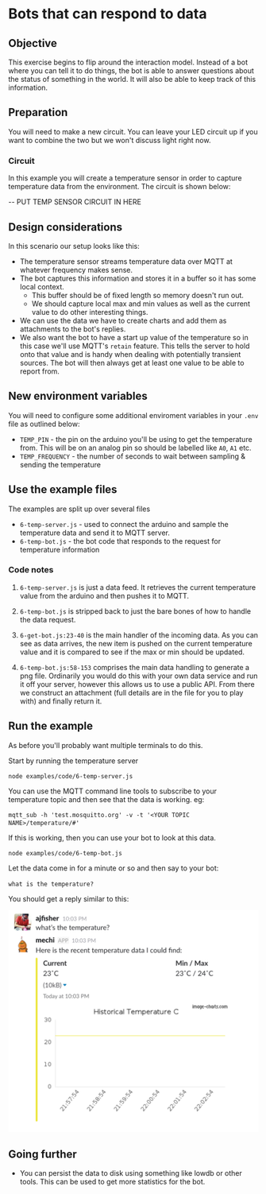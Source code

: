 # Bots that can respond to data

## Objective

This exercise begins to flip around the interaction model. Instead of a bot
where you can tell it to do things, the bot is able to answer questions about
the status of something in the world. It will also be able to keep track of
this information.

## Preparation

You will need to make a new circuit. You can leave your LED circuit
up if you want to combine the two but we won't discuss light right now.

### Circuit

In this example you will create a temperature sensor in order to capture
temperature data from the environment. The circuit is shown below:

-- PUT TEMP SENSOR CIRCUIT IN HERE

## Design considerations

In this scenario our setup looks like this:

* The temperature sensor streams temperature data over MQTT at whatever frequency
makes sense.
* The bot captures this information and stores it in a buffer so it has some local
context.
    * This buffer should be of fixed length so memory doesn't run out.
    * We should capture local max and min values as well as the current value
    to do other interesting things.
* We can use the data we have to create charts and add them as attachments to the
bot's replies.
* We also want the bot to have a start up value of the temperature so in this
case we'll use MQTT's `retain` feature. This tells the server to hold onto that
value and is handy when dealing with potentially transient sources. The bot will
then always get at least one value to be able to report from.

## New environment variables

You will need to configure some additional enviroment variables in your `.env`
file as outlined below:

* `TEMP_PIN` - the pin on the arduino you'll be using to get the temperature from.
This will be on an analog pin so should be labelled like `A0`, `A1` etc.
* `TEMP_FREQUENCY` - the number of seconds to wait between sampling & sending
the temperature

## Use the example files

The examples are split up over several files

* `6-temp-server.js` - used to connect the arduino and sample the temperature
data and send it to MQTT server.
* `6-temp-bot.js` - the bot code that responds to the request for temperature
information

### Code notes

1. `6-temp-server.js` is just a data feed. It retrieves the current temperature
value from the arduino and then pushes it to MQTT.

2. `6-temp-bot.js` is stripped back to just the bare bones of how to handle
the data request.

3. `6-get-bot.js:23-40` is the main handler of the incoming data. As you can see
as data arrives, the new item is pushed on the current temperature value and
it is compared to see if the max or min should be updated.

4. `6-temp-bot.js:58-153` comprises the main data handling to generate a png
file. Ordinarily you would do this with your own data service and run it off
your server, however this allows us to use a public API. From there we
construct an attachment (full details are in the file for you to play with)
and finally return it.

## Run the example

As before you'll probably want multiple terminals to do this.

Start by running the temperature server

```
node examples/code/6-temp-server.js
```

You can use the MQTT command line tools to subscribe to your temperature topic
and then see that the data is working. eg:

```
mqtt_sub -h 'test.mosquitto.org' -v -t '<YOUR TOPIC NAME>/temperature/#'
```

If this is working, then you can use your bot to look at this data.

```
node examples/code/6-temp-bot.js
```

Let the data come in for a minute or so and then say to your bot:

`what is the temperature?`

You should get a reply similar to this:

![](../slides/images/temp_bot.png)

## Going further

* You can persist the data to disk using something like lowdb or other tools.
This can be used to get more statistics for the bot.


